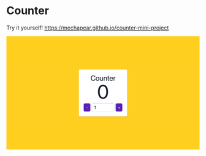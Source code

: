 
# Counter

Try it yourself! 
https://mechapear.github.io/counter-mini-project

![App Screenshot](https://raw.githubusercontent.com/mechapear/counter-mini-project/main/og.png)

